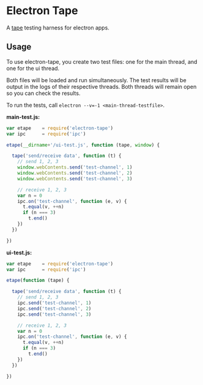 # Electron Tape

A [tape](npm.im/tape) testing harness for electron apps.

## Usage

To use electron-tape, you create two test files: one for the main thread, and one for the ui thread.

Both files will be loaded and run simultaneously. The test results will be output in the logs of their respective threads. Both threads will remain open so you can check the results.

To run the tests, call `electron --v=-1 <main-thread-testfile>`.

**main-test.js:**

```js
var etape    = require('electron-tape')
var ipc      = require('ipc')

etape(__dirname+'/ui-test.js', function (tape, window) {

  tape('send/receive data', function (t) {
    // send 1, 2, 3
    window.webContents.send('test-channel', 1)
    window.webContents.send('test-channel', 2)
    window.webContents.send('test-channel', 3)

    // receive 1, 2, 3
    var n = 0
    ipc.on('test-channel', function (e, v) {
      t.equal(v, ++n)
      if (n === 3)
        t.end()
    })
  })

})
```

**ui-test.js:**

```js
var etape    = require('electron-tape')
var ipc      = require('ipc')

etape(function (tape) {

  tape('send/receive data', function (t) {
    // send 1, 2, 3
    ipc.send('test-channel', 1)
    ipc.send('test-channel', 2)
    ipc.send('test-channel', 3)

    // receive 1, 2, 3
    var n = 0
    ipc.on('test-channel', function (e, v) {
      t.equal(v, ++n)
      if (n === 3)
        t.end()
    })
  })

})
```